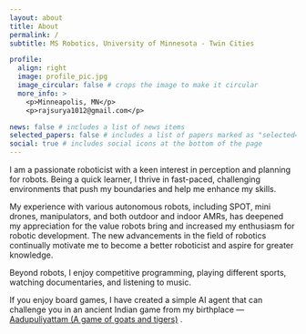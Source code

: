 ```yaml
---
layout: about
title: About
permalink: /
subtitle: MS Robotics, University of Minnesota - Twin Cities

profile:
  align: right
  image: profile_pic.jpg
  image_circular: false # crops the image to make it circular
  more_info: >
    <p>Minneapolis, MN</p>
    <p>rajsurya1012@gmail.com</p>

news: false # includes a list of news items
selected_papers: false # includes a list of papers marked as "selected={true}"
social: true # includes social icons at the bottom of the page
---
```


I am a passionate roboticist with a keen interest in perception and planning for robots. Being a quick learner, I thrive in fast-paced, challenging environments that push my boundaries and help me enhance my skills.

My experience with various autonomous robots, including SPOT, mini drones, manipulators, and both outdoor and indoor AMRs, has deepened my appreciation for the value robots bring and increased my enthusiasm for robotic development. The new advancements in the field of robotics continually motivate me to become a better roboticist and aspire for greater knowledge.

Beyond robots, I enjoy competitive programming, playing different sports, watching documentaries, and listening to music.

If you enjoy board games, I have created a simple AI agent that can challenge you in an ancient Indian game from my birthplace — <a href="https://github.com/rajsurya1012/aadupuliyattam">Aadupuliyattam (A game of goats and tigers)</a> .

